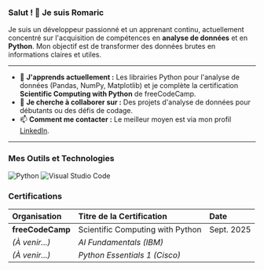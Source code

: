 ### Salut ! 👋 Je suis Romaric

Je suis un développeur passionné et un apprenant continu, actuellement concentré sur l'acquisition de compétences en **analyse de données** et en **Python**. Mon objectif est de transformer des données brutes en informations claires et utiles.

---

- 🌱 **J'apprends actuellement :** Les librairies Python pour l'analyse de données (Pandas, NumPy, Matplotlib) et je complète la certification **Scientific Computing with Python** de freeCodeCamp.
- 👯 **Je cherche à collaborer sur :** Des projets d'analyse de données pour débutants ou des défis de codage.
- 📫 **Comment me contacter :** Le meilleur moyen est via mon profil [LinkedIn](https://www.linkedin.com/in/e-romaric-dedjinou-2012b6288/).

---

### Mes Outils et Technologies

![Python](https://img.shields.io/badge/python-3670A0?style=for-the-badge&logo=python&logoColor=ffdd54)
![Visual Studio Code](https://img.shields.io/badge/VSCode-0078D4?style=for-the-badge&logo=visual%20studio%20code&logoColor=white)

### Certifications

| Organisation | Titre de la Certification | Date |
| :--- | :--- | :--- |
| **freeCodeCamp** | Scientific Computing with Python | Sept. 2025 |
| *(À venir...)* | *AI Fundamentals (IBM)* | |
| *(À venir...)* | *Python Essentials 1 (Cisco)* | |

